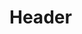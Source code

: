 <!-- TITLE: Team Specific Strategies -->
<!-- SUBTITLE: A quick summary of Team Specific Strategies -->

# Header